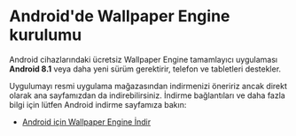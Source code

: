 # Android'de Wallpaper Engine kurulumu

Android cihazlarındaki ücretsiz Wallpaper Engine tamamlayıcı uygulaması **Android 8.1** veya daha yeni sürüm gerektirir, telefon ve tabletleri destekler.

Uygulumayı resmi uygulama mağazasından indirmenizi öneririz ancak direkt olarak ana sayfamızdan da indirebilirsiniz. İndirme bağlantıları ve daha fazla bilgi için lütfen Android indirme sayfamıza bakın:

* [Android için Wallpaper Engine İndir](https://www.wallpaperengine.io/android/)

